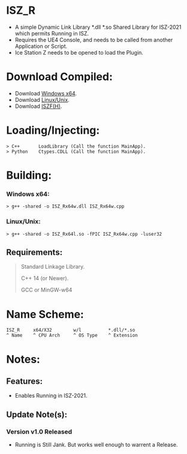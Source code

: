 # ISZ_R
- A simple Dynamic Link Library *.dll *.so Shared Library for ISZ-2021 which permits Running in ISZ.
- Requires the UE4 Console, and needs to be called from another Application or Script.
- Ice Station Z needs to be opened to load the Plugin.

# Download Compiled:
- Download [Windows x64]().
- Download [Linux/Unix]().
- Download [ISZF(H)](https://github.com/ISZ-Hacker-Organization/ISZF/raw/main/py_compiled/iszf.exe).

# Loading/Injecting:
```
> C++       LoadLibrary (Call the function MainApp).
> Python    Ctypes.CDLL (Call the function MainApp).
```

# Building:
### Windows x64:
```
> g++ -shared -o ISZ_Rx64w.dll ISZ_Rx64w.cpp
```
### Linux/Unix:
```
> g++ -shared -o ISZ_Rx64l.so -fPIC ISZ_Rx64w.cpp -luser32
```
## Requirements:
> Standard Linkage Library.
> 
> C++ 14 (or Newer).
> 
> GCC or MinGW-w64


# Name Scheme:
```
ISZ_R     x64/X32        w/l          *.dll/*.so
^ Name    ^ CPU Arch     ^ OS Type    ^ Extension
```

# Notes:

## Features:
- Enables Running in ISZ-2021.

## Update Note(s):
### Version v1.0 Released
- Running is Still Jank. But works well enough to warrent a Release.
